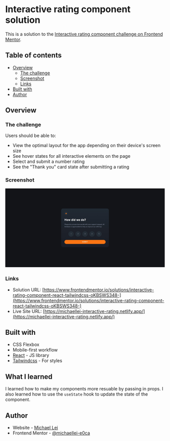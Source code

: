 # Interactive rating component solution

This is a solution to the [Interactive rating component challenge on Frontend Mentor](https://www.frontendmentor.io/challenges/interactive-rating-component-koxpeBUmI).

## Table of contents

- [Overview](#overview)
  - [The challenge](#the-challenge)
  - [Screenshot](#screenshot)
  - [Links](#links)
- [Built with](#built-with)
- [Author](#author)

## Overview

### The challenge

Users should be able to:

- View the optimal layout for the app depending on their device's screen size
- See hover states for all interactive elements on the page
- Select and submit a number rating
- See the "Thank you" card state after submitting a rating

### Screenshot

![](/screenshot.jpg)

### Links

- Solution URL: [https://www.frontendmentor.io/solutions/interactive-rating-component-react-tailwindcss-oKBSWS348-](https://www.frontendmentor.io/solutions/interactive-rating-component-react-tailwindcss-oKBSWS348-)
- Live Site URL: [https://michaellei-interactive-rating.netlify.app/](https://michaellei-interactive-rating.netlify.app/)

## Built with

- CSS Flexbox
- Mobile-first workflow
- [React](https://reactjs.org/) - JS library
- [Tailwindcss](https://tailwindcss.com/) - For styles

## What I learned

I learned how to make my components more resuable by passing in props. I also learned how to use the `useState` hook to update the state of the component.

## Author

- Website - [Michael Lei](https://michaeleii.github.io/)
- Frontend Mentor - [@michaellei-e0ca](https://www.frontendmentor.io/profile/michaellei-e0ca)
